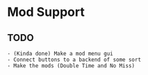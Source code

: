 # Mod Support

## TODO

    - (Kinda done) Make a mod menu gui
    - Connect buttons to a backend of some sort
    - Make the mods (Double Time and No Miss)